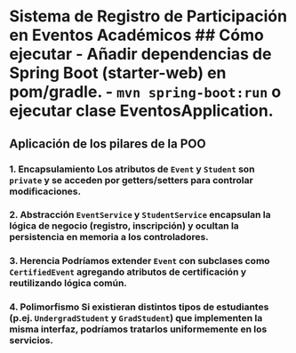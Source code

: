 # Sistema de Registro de Participación en Eventos Académicos ## Cómo ejecutar - Añadir dependencias de Spring Boot (starter-web) en pom/gradle. - `mvn spring-boot:run` o ejecutar clase EventosApplication. 
## Aplicación de los pilares de la POO
### 1. Encapsulamiento Los atributos de `Event` y `Student` son `private` y se acceden por getters/setters para controlar modificaciones. 
### 2. Abstracción `EventService` y `StudentService` encapsulan la lógica de negocio (registro, inscripción) y ocultan la persistencia en memoria a los controladores.
### 3. Herencia Podríamos extender `Event` con subclases como `CertifiedEvent` agregando atributos de certificación y reutilizando lógica común.
### 4. Polimorfismo Si existieran distintos tipos de estudiantes (p.ej. `UndergradStudent` y `GradStudent`) que implementen la misma interfaz, podríamos tratarlos uniformemente en los servicios.
